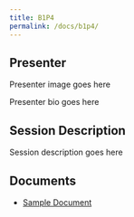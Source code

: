 ```yaml
---
title: B1P4
permalink: /docs/b1p4/
---
```


## Presenter

<span class="todo">Presenter image goes here</span>

<span class="todo">Presenter bio goes here

## Session Description

<span class="todo">Session description goes here</span>

## Documents
 - [Sample Document](../monday/breakout1/documents/b1p1d1.pdf)